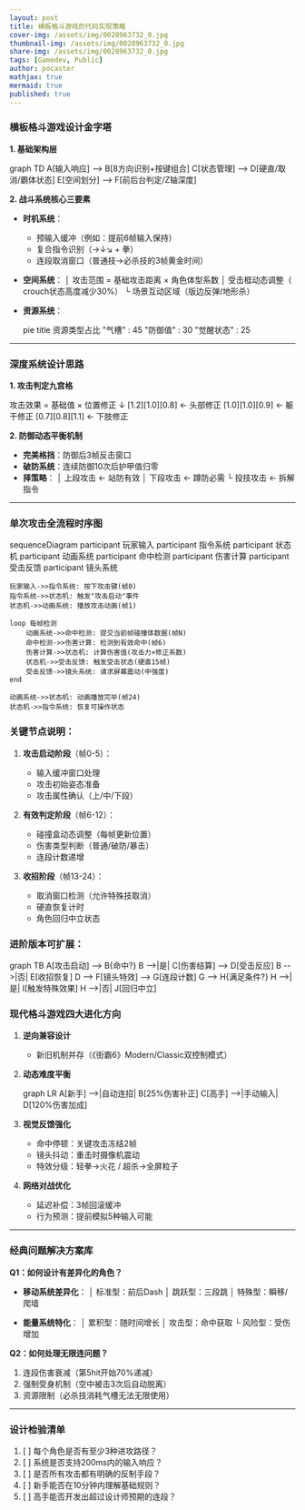 ```yaml
---
layout: post
title: 横板格斗游戏的代码实现策略
cover-img: /assets/img/0028963732_0.jpg
thumbnail-img: /assets/img/0028963732_0.jpg
share-img: /assets/img/0028963732_0.jpg
tags: [Gamedev, Public]
author: pocaster
mathjax: true
mermaid: true 
published: true
---
```


### **横板格斗游戏设计金字塔**
**1. 基础架构层**
<div class="mermaid">
graph TD
    A[输入响应] --> B[8方向识别+按键组合]
    C[状态管理] --> D[硬直/取消/霸体状态]
    E[空间划分] --> F[前后台判定/Z轴深度]
</div>

**2. 战斗系统核心三要素**
- **时机系统**：
  - 预输入缓冲（例如：提前6帧输入保持）
  - 复合指令识别（→↓↘ + 拳）
  - 连段取消窗口（普通技→必杀技的3帧黄金时间）

- **空间系统**：
  │ 攻击范围 = 基础攻击距离 × 角色体型系数
  │ 受击框动态调整（ crouch状态高度减少30%）
  └ 场景互动区域（版边反弹/地形杀）

- **资源系统**：
  <div class="mermaid">
  pie
      title 资源类型占比
      "气槽" : 45
      "防御值" : 30
      "觉醒状态" : 25
  </div>

---

### **深度系统设计思路**
**1. 攻击判定九宫格**
<div class="mermaid">
攻击效果 = 基础值 × 位置修正
        ↓
   [1.2][1.0][0.8]   ← 头部修正
   [1.0][1.0][0.9]   ← 躯干修正
   [0.7][0.8][1.1]   ← 下肢修正
</div>

**2. 防御动态平衡机制**
- **完美格挡**：防御后3帧反击窗口
- **破防系统**：连续防御10次后护甲值归零
- **择策略**：
  │ 上段攻击 ← 站防有效
  │ 下段攻击 ← 蹲防必需
  └ 投技攻击 ← 拆解指令

---

### **单次攻击全流程时序图**

<div class="mermaid">
sequenceDiagram
    participant 玩家输入
    participant 指令系统
    participant 状态机
    participant 动画系统
    participant 命中检测
    participant 伤害计算
    participant 受击反馈
    participant 镜头系统

    玩家输入->>指令系统: 按下攻击键(帧0)
    指令系统->>状态机: 触发"攻击启动"事件
    状态机->>动画系统: 播放攻击动画(帧1)
  
    loop 每帧检测
        动画系统->>命中检测: 提交当前帧碰撞体数据(帧N)
        命中检测->>伤害计算: 检测到有效命中(帧6)
        伤害计算->>状态机: 计算伤害值(攻击力×修正系数)
        状态机->>受击反馈: 触发受击状态(硬直15帧)
        受击反馈->>镜头系统: 请求屏幕震动(中强度)
    end
  
    动画系统->>状态机: 动画播放完毕(帧24)
    状态机->>指令系统: 恢复可操作状态
</div>

### 关键节点说明：
1. **攻击启动阶段**（帧0-5）：
   - 输入缓冲窗口处理
   - 攻击初始姿态准备
   - 攻击属性确认（上/中/下段）

2. **有效判定阶段**（帧6-12）：
   - 碰撞盒动态调整（每帧更新位置）
   - 伤害类型判断（普通/破防/暴击）
   - 连段计数递增

3. **收招阶段**（帧13-24）：
   - 取消窗口检测（允许特殊技取消）
   - 硬直恢复计时
   - 角色回归中立状态

### 进阶版本可扩展：
<div class="mermaid">
graph TB
    A[攻击启动] --> B{命中?}
    B -->|是| C[伤害结算] --> D[受击反应]
    B -->|否| E[收招恢复]
    D --> F[镜头特效] --> G[连段计数]
    G --> H{满足条件?}
    H -->|是| I[触发特殊效果]
    H -->|否| J[回归中立]
</div>


### **现代格斗游戏四大进化方向**
1. **逆向兼容设计**
   - 新旧机制并存（《街霸6》Modern/Classic双控制模式）
 
2. **动态难度平衡**
   <div class="mermaid">
   graph LR
       A[新手] -->|自动连招| B[25%伤害补正]
       C[高手] -->|手动输入| D[120%伤害加成]
   </div>

3. **视觉反馈强化**
   - 命中停顿：关键攻击冻结2帧
   - 镜头抖动：重击时摄像机震动
   - 特效分级：轻拳→火花 / 超杀→全屏粒子

4. **网络对战优化**
   - 延迟补偿：3帧回滚缓冲
   - 行为预测：提前模拟5种输入可能

---

### **经典问题解决方案库**
**Q1：如何设计有差异化的角色？**
- **移动系统差异化**：
  │ 标准型：前后Dash
  │ 跳跃型：三段跳
  │ 特殊型：瞬移/爬墙

- **能量系统特化**：
  │ 累积型：随时间增长
  │ 攻击型：命中获取
  └ 风险型：受伤增加

**Q2：如何处理无限连问题？**
1. 连段伤害衰减（第5hit开始70%递减）
2. 强制受身机制（空中被击3次后自动脱离）
3. 资源限制（必杀技消耗气槽无法无限使用）

---

### **设计检验清单**
1. [ ] 每个角色是否有至少3种进攻路径？
2. [ ] 系统是否支持200ms内的输入响应？
3. [ ] 是否所有攻击都有明确的反制手段？
4. [ ] 新手能否在10分钟内理解基础规则？
5. [ ] 高手能否开发出超过设计师预期的连段？
